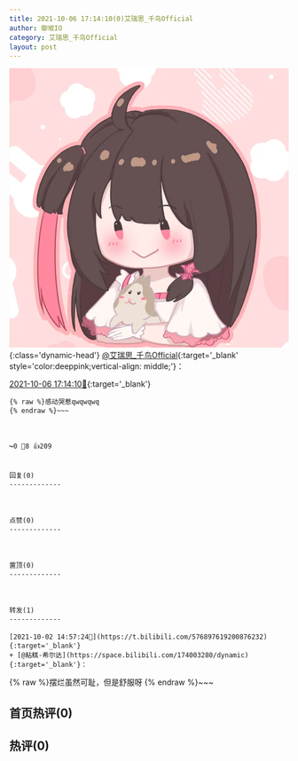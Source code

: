 ```yaml
---
title: 2021-10-06 17:14:10(0)艾瑞思_千鸟Official
author: 御坂IO
category: 艾瑞思_千鸟Official
layout: post
---
```


![img](/images/7e08840c56f251de28bdf766b647bd5fe9a5d50a.jpg){:class='dynamic-head'}
[@艾瑞思_千鸟Official](https://space.bilibili.com/1090010845/dynamic){:target='_blank' style='color:deeppink;vertical-align: middle;'}：

[2021-10-06 17:14:10🔗](https://t.bilibili.com/578417204399219011){:target='_blank'}

~~~
{% raw %}感动哭惹qwqwqwq
{% endraw %}~~~



↪️0 💬8 👍209


回复(0)
-------------



点赞(0)
-------------



置顶(0)
-------------



转发(1)
-------------

[2021-10-02 14:57:24🔗](https://t.bilibili.com/576897619200876232){:target='_blank'}
+ [@粘糕-希尔达](https://space.bilibili.com/174003280/dynamic){:target='_blank'}：
~~~
{% raw %}摆烂虽然可耻，但是舒服呀
{% endraw %}~~~






首页热评(0)
-------------



热评(0)
-------------



